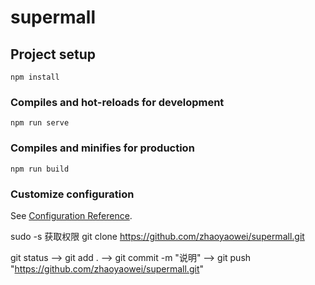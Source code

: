 # supermall

## Project setup

```
npm install
```

### Compiles and hot-reloads for development

```
npm run serve
```

### Compiles and minifies for production

```
npm run build
```

### Customize configuration

See [Configuration Reference](https://cli.vuejs.org/config/).

sudo -s 获取权限
git clone https://github.com/zhaoyaowei/supermall.git

git status --> git add . --> git commit -m "说明" --> git push "https://github.com/zhaoyaowei/supermall.git"
